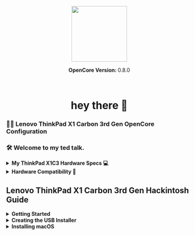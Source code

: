 <div align="center">
  <img height="150" src="https://github.com/Fluffyzwz/thinkpad-2015-hackintosh/assets/85907829/842f78d5-d447-4012-b491-8cad1356c250"  />
</div>

<p align="center">
   <strong>OpenCore Version: </strong>0.8.0
</p>
</br>

###

<h1 align="center">hey there 👋</h1>

###

<h3 align="left">👩‍💻 Lenovo ThinkPad X1 Carbon 3rd Gen OpenCore Configuration</h3>

###

<h3 align="left">🛠 Welcome to my ted talk.</h3>

<details>  
<summary><strong>My ThinkPad X1C3 Hardware Specs 💻</strong></summary>
</br>

| Model              | Lenovo ThinkPad X1 Carbon 3rd Gen                                                                         |
|:-------------------|:----------------------------------------------------------------------------------------------------------|
| Processor          | Intel Core i7-5600U (2C, 4T,  2.60Hz / 3.20GHz) vPro (The best compatibility with macOS)                  |                                               
| Graphics           | Integrated Intel HD Graphics 5500                                                                         |
| Memory             | 8GB Soldered                                                                                              |
| Display            | 14" HD (2560x1440) non-touch                                                                              |
| Storage            | 512GB S.A.T.A PCIE SSD                                                             


</details>

</details>


<details>  
<summary><strong>Hardware Compatibility 🧰</strong></summary>
</br>

## What works:
- Intel HD Graphics 5500
- Brightness Control
- Keyboard & Backlit
- TrackPoint (TrackPoint / Nipple Mouse Warriors, rejoice!)
- TouchPad with Gestures
- Secure Boot
- Sleep and Wake
- Audio and Mini DisplayPort Audio
- Power Management
- USB Ports
- Mini DisplayPort
- HDMI
- Wireless and Bluetooth
- [DRM content](https://github.com/acidanthera/OpenCorePkg/releases) 

## What doesn't work:
- FingerPrint Reader

</details>

</details>

## Lenovo ThinkPad X1 Carbon 3rd Gen Hackintosh Guide

<details>  
<summary><strong>Getting Started</strong></summary>
</br>

To start you'll need the following:

You must have the following items:
- Lenovo ThinkPad X1 Carbon 3rd Gen (Obviously 😁).
- Access to a working Windows machine with Python installed.
- A pendrive with more than 4 GB (Keep in mind, during the preperation we will format the disk to create the install media).
- an Internet connection via Ethernet.
- 1-2 hours of your time.

</details>

<details>  
<summary><strong>Creating the USB Installer </strong></summary>
</br>

1. To grab legacy installers is super easy, first grab a copy of [OpenCorePkg](https://github.com/acidanthera/OpenCorePkg/releases) and head to /Utilities/macrecovery/. Next copy the folder path for the macrecovery folder. 

<img width="974" alt="file-path 0aea4278" src="https://user-images.githubusercontent.com/72415505/156628158-190cba5d-6114-4972-aa83-f1b14749e34d.png">


#
2. From here, you'll want to open up a Command Prompt and cd into the macrecovery folder that we copied earlier:

```cd Paste_Folder_Path```

<img width="917" alt="command-prompt 53392eba" src="https://user-images.githubusercontent.com/72415505/156628358-c2692037-80ac-40f9-bb3b-9a424442dafe.png">

#
3. Now run one of the following depending on what version of macOS you want(Note these scripts rely on [Python](https://www.microsoft.com/en-us/p/python-39/9p7qfqmjrfp7?activetab=pivot:overviewtab) support, please install if you haven't already):

 ```
# Monterey (12)
python macrecovery.py -b Mac-E43C1C25D4880AD6 -m 00000000000000000 download
```

This will take some time, however once you're finished you should get either BaseSystem or RecoveryImage files:

![macrecovery-after 4c24ba88](https://user-images.githubusercontent.com/72415505/156629881-3d0e18a5-79cf-465e-a054-44b39a77b47f.jpg) <img width="973" alt="basesystem-example 93778929" src="https://user-images.githubusercontent.com/72415505/156629925-77869c1f-19ee-463f-bcc7-cafb2be09866.png">

#
4. Download [Rufus](https://rufus.ie/en/), set the BOOT selection as not bootable, set File System as Large FAT32, click Start, and delete all file autorun in USB Drive partition.

![format-usb-rufus 43feba9e](https://user-images.githubusercontent.com/72415505/156631083-73e33087-d51e-42e4-a804-e93afad7c2ca.png)

#
5. Next, go to the root of this USB drive and create a folder called com.apple.recovery.boot. Then move the downloaded BaseSystem or RecoveryImage files. Please ensure you copy over both the .dmg and .chunklist files to this folder:

<img width="824" alt="com-recovery 805dc41f" src="https://user-images.githubusercontent.com/72415505/156631343-529ca3ee-9e79-4e21-bab1-7305b4ed3df9.png">

#

6. Open up and extract the EFI folder archive you downloaded earlier.


7. Copy the folder named, "EFI," to the root of your USB Drive.

8. Restart your computer.


</details>

<details>  
<summary><strong>Installing macOS</strong></summary>
</br>

1. Open the BIOS and disable all the security options. (Security Chip, Intel (R) AT Module Activation, and Computrace Module)

2. Boot via your Flash Drive.

11. Boot the macOS installer.

12. Now open Disk Utility and format your internal or external Hard Drive or SSD as APFS.

13. Follow the on-screen prompts and install macOS.

14. Your system might reboot during the installation.

15. Now after install again boot into your usb drive and then select the drive that you installed macOS on.

16. Download and install [OpenCore Configurator](https://mackie100projects.altervista.org/download-opencore-configurator/).

17. Open [OpenCore Configurator](https://mackie100projects.altervista.org/download-opencore-configurator/) and Mount the EFI partition of the drive you want to boot off of.

18. Now copy the EFI Folder to the EFI Partition and overwrite it with the one system created.

19. Now try booting macOS without the USB drive.

20. Congratulations, you've successfully hackintoshed your Lenovo ThinkPad X1 Carbon 3rd Gen.

